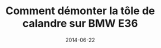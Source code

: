 ---
layout: post
title:  " Comment démonter la tôle de calandre sur BMW E36  "
description: 
tags: tuto, démontage, tole, calandre, face avant, masque avant, bmw, e36
date: 2014-06-22 
img: generic-video.jpg
categories: BMW	
modele: ---> E36
video: cIbcU6YxEkU
t_time: 60 minutes
t_difficulty: débutant
t_saving: économisez 40€ minimum
---